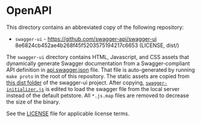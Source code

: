 # OpenAPI

This directory contains an abbreviated copy of the following repository:

* `swagger-ui` - https://github.com/swagger-api/swagger-ui 8e6824cb452ae4b268f45f5203575194217c6653 (LICENSE, dist/)

The `swagger-ui` directory contains HTML, Javascript, and CSS assets that dynamically generate Swagger documentation
from a Swagger-compliant API definition in [api.swagger.json](./swagger-ui/api/v1/api.swagger.json) file.
That file is auto-generated by running `make proto` in the root of this repository. The static assets are copied
from [this dist folder](https://github.com/swagger-api/swagger-ui/tree/master/dist) of the swagger-ui project. After
copying, [`swagger-initializer.js`](./swagger-ui/swagger-initializer.js) is edited to load the swagger file from the
local server instead of the default petstore. All `*.js.map` files are removed to decrease the size of the binary.

See the [LICENSE](./swagger-ui/LICENSE) file for applicable license terms.
